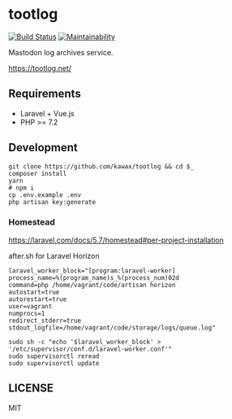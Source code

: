 # tootlog
[![Build Status](https://travis-ci.org/kawax/tootlog.svg?branch=master)](https://travis-ci.org/kawax/tootlog)
[![Maintainability](https://api.codeclimate.com/v1/badges/5c9cb2346887324c8882/maintainability)](https://codeclimate.com/github/kawax/tootlog/maintainability)

Mastodon log archives service.

https://tootlog.net/

## Requirements
- Laravel + Vue.js
- PHP >= 7.2

## Development

```
git clone https://github.com/kawax/tootlog && cd $_
composer install
yarn
# npm i
cp .env.example .env
php artisan key:generate
```

### Homestead
https://laravel.com/docs/5.7/homestead#per-project-installation

after.sh for Laravel Horizon
```
laravel_worker_block="[program:laravel-worker]
process_name=%(program_name)s_%(process_num)02d
command=php /home/vagrant/code/artisan horizon
autostart=true
autorestart=true
user=vagrant
numprocs=1
redirect_stderr=true
stdout_logfile=/home/vagrant/code/storage/logs/queue.log"

sudo sh -c "echo '$laravel_worker_block' > '/etc/supervisor/conf.d/laravel-worker.conf'"
sudo supervisorctl reread
sudo supervisorctl update
```

## LICENSE
MIT
